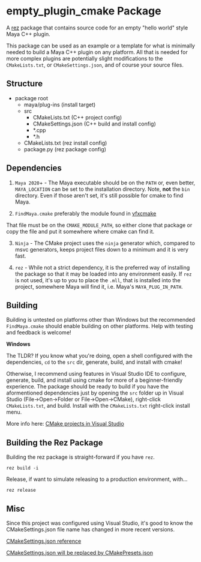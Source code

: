 # empty_plugin_cmake Package

A [rez](https://github.com/nerdvegas/rez) package that contains source code for an empty "hello world" style Maya C++ plugin.

This package can be used as an example or a template for what is minimally needed to build a Maya C++ plugin on any platform. All that is needed for more complex plugins are potentially slight modifications to the `CMakeLists.txt`, or `CMakeSettings.json`, and of course your source files.


## Structure

- package root
  - maya/plug-ins (install target)
  - src
    - CMakeLists.txt (C++ project config)
    - CMakeSettings.json (C++ build and install config)
    - *.cpp
    - *.h
  - CMakeLists.txt (rez install config)
  - package.py (rez package config)


## Dependencies

1. `Maya 2020`+ - The Maya executable should be on the `PATH` or, even better, `MAYA_LOCATION` can be set to the installation directory. Note, **not** the `bin` directory. Even if those aren't set, it's still possible for cmake to find Maya.

2. `FindMaya.cmake` preferably the module found in [vfxcmake](https://github.com/Jawabiscuit/vfxcmake/blob/master/cmake/FindMaya.cmake)

That file must be on the `CMAKE_MODULE_PATH`, so either clone that package or copy the file and put it somewhere where cmake can find it.

3. `Ninja` - The CMake project uses the `ninja` generator which, compared to msvc generators, keeps project files down to a minimum and it is very fast.

4. `rez` - While not a strict dependency, it is the preferred way of installing the package so that it may be loaded into any environment easily. If `rez` is not used, it's up to you to place the `.mll`, that is installed into the project, somewhere Maya will find it, i.e. Maya's `MAYA_PLUG_IN_PATH`. 


## Building

Building is untested on platforms other than Windows but the recommended `FindMaya.cmake` should enable building on other platforms. Help with testing and feedback is welcome!

__Windows__

The TLDR? If you know what you're doing, open a shell configured with the dependencies, `cd` to the `src` dir, generate, build, and install with cmake!

Otherwise, I recommend using features in Visual Studio IDE to configure, generate, build, and install using cmake for more of a beginner-friendly experience. The package should be ready to build if you have the aformentioned dependencies just by opening the `src` folder up in Visual Studio (File->Open->Folder or File->Open->CMake), right-click `CMakeLists.txt`, and build. Install with the `CMakeLists.txt` right-click install menu.

More info here: [CMake projects in Visual Studio](https://docs.microsoft.com/en-us/cpp/build/cmake-projects-in-visual-studio?view=msvc-150)


## Building the Rez Package

Building the rez package is straight-forward if you have `rez`.

`rez build -i`

Release, if want to simulate releasing to a production environment, with...

`rez release`


## Misc

Since this project was configured using Visual Studio, it's good to know the CMakeSettings.json file name has changed in more recent versions.

[CMakeSettings.json reference](https://docs.microsoft.com/en-us/cpp/build/cmakesettings-reference?view=msvc-150)

[CMakeSettings.json will be replaced by CMakePresets.json](https://github.com/boostorg/gil/issues/598)

